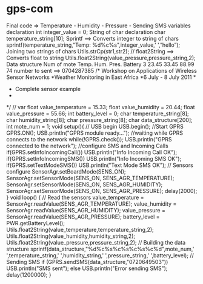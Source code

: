 gps-com
=======
Final code => Temperature - Humidity - Pressure - Sending SMS
variables declaration 
int integer_value = 0;
String of char declaration char temperature_string[10];
Sprintf ==> Converts integer to string of chars sprintf(temperature_string,"Temp: %d%c%s",integer_value,' ',”hello”);
Joining two strings of chars
Utils.strCp(str1,str2);
// float2String ==> Converts float to string Utils.float2String(value_pressure,pressure_string,2);
Data structure
Num of mote <space> Temp. <espace> Hum. <espace> Pres. <espace> Battery
3 23.45 33.45 88.99 74
number to sent ==> 0704287385
/* Workshop on Applications of Wireless Sensor Networks
*Weather Monitoring in East Africa
*6 July - 8 July 2011
*
* Complete sensor example
*
*/
// var
float value_temperature = 15.33; float value_humidity = 20.44; float value_pressure = 55.66; int battery_level = 0;
char temperature_string[8]; char humidity_string[8]; char pressure_string[8];
char data_structure[200]; int mote_num = 1;
void setup(){ // USB begin USB.begin();
//Start GPRS GPRS.ON();
USB.println("GPRS module ready...");
//waiting while GPRS connects to the network while(!GPRS.check());
USB.println("GPRS connected to the network");
//configure SMS and Incoming Calls
if(GPRS.setInfoIncomingCall()) USB.println("Info Incoming Call OK"); if(GPRS.setInfoIncomingSMS()) USB.println("Info Incoming SMS OK"); if(GPRS.setTextModeSMS()) USB.println("Text Mode SMS OK");
// Sensors configure SensorAgr.setBoardMode(SENS_ON);
SensorAgr.setSensorMode(SENS_ON, SENS_AGR_TEMPERATURE); SensorAgr.setSensorMode(SENS_ON, SENS_AGR_HUMIDITY); SensorAgr.setSensorMode(SENS_ON, SENS_AGR_PRESSURE); delay(2000);
}
void loop()
{
// Read the sensors
value_temperature = SensorAgr.readValue(SENS_AGR_TEMPERATURE); value_humidity = SensorAgr.readValue(SENS_AGR_HUMIDITY); value_pressure = SensorAgr.readValue(SENS_AGR_PRESSURE);
battery_level = PWR.getBatteryLevel();
Utils.float2String(value_temperature,temperature_string,2);
Utils.float2String(value_humidity,humidity_string,2);
Utils.float2String(value_pressure,pressure_string,2);
// Building the data structure sprintf(data_structure,"%d%c%s%c%s%c%s%c%d",mote_num,' ',temperature_string,'
',humidity_string,' ',pressure_string,' ',battery_level);
// Sending SMS
if (GPRS.sendSMS(data_structure,"0720649503")) USB.println("SMS sent"); else USB.println("Error sending SMS");
delay(1200000);
}

